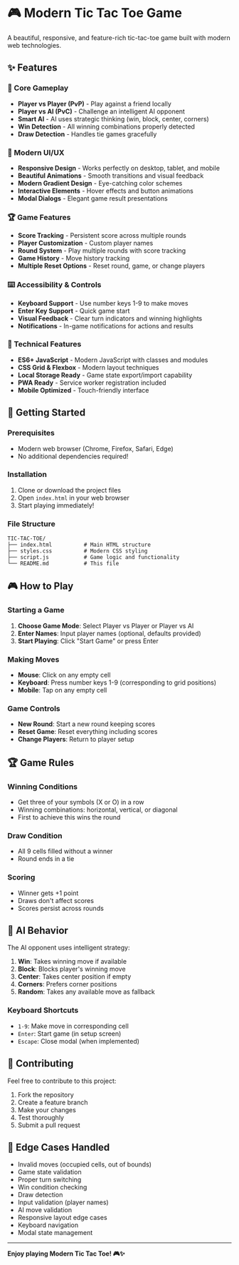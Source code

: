 # 🎮 Modern Tic Tac Toe Game

A beautiful, responsive, and feature-rich tic-tac-toe game built with modern web technologies.

## ✨ Features

### 🎯 Core Gameplay
- **Player vs Player (PvP)** - Play against a friend locally
- **Player vs AI (PvC)** - Challenge an intelligent AI opponent
- **Smart AI** - AI uses strategic thinking (win, block, center, corners)
- **Win Detection** - All winning combinations properly detected
- **Draw Detection** - Handles tie games gracefully

### 🎨 Modern UI/UX
- **Responsive Design** - Works perfectly on desktop, tablet, and mobile
- **Beautiful Animations** - Smooth transitions and visual feedback
- **Modern Gradient Design** - Eye-catching color schemes
- **Interactive Elements** - Hover effects and button animations
- **Modal Dialogs** - Elegant game result presentations
 
### 🏆 Game Features
- **Score Tracking** - Persistent score across multiple rounds
- **Player Customization** - Custom player names
- **Round System** - Play multiple rounds with score tracking
- **Game History** - Move history tracking
- **Multiple Reset Options** - Reset round, game, or change players

### ⌨️ Accessibility & Controls
- **Keyboard Support** - Use number keys 1-9 to make moves
- **Enter Key Support** - Quick game start
- **Visual Feedback** - Clear turn indicators and winning highlights
- **Notifications** - In-game notifications for actions and results

### 🔧 Technical Features
- **ES6+ JavaScript** - Modern JavaScript with classes and modules
- **CSS Grid & Flexbox** - Modern layout techniques
- **Local Storage Ready** - Game state export/import capability
- **PWA Ready** - Service worker registration included
- **Mobile Optimized** - Touch-friendly interface

## 🚀 Getting Started

### Prerequisites
- Modern web browser (Chrome, Firefox, Safari, Edge)
- No additional dependencies required!

### Installation
1. Clone or download the project files
2. Open `index.html` in your web browser
3. Start playing immediately!

### File Structure
```
TIC-TAC-TOE/
├── index.html          # Main HTML structure
├── styles.css          # Modern CSS styling
├── script.js           # Game logic and functionality
└── README.md           # This file
```

## 🎮 How to Play

### Starting a Game
1. **Choose Game Mode**: Select Player vs Player or Player vs AI
2. **Enter Names**: Input player names (optional, defaults provided)
3. **Start Playing**: Click "Start Game" or press Enter

### Making Moves
- **Mouse**: Click on any empty cell
- **Keyboard**: Press number keys 1-9 (corresponding to grid positions)
- **Mobile**: Tap on any empty cell

### Game Controls
- **New Round**: Start a new round keeping scores
- **Reset Game**: Reset everything including scores
- **Change Players**: Return to player setup

## 🏆 Game Rules

### Winning Conditions
- Get three of your symbols (X or O) in a row
- Winning combinations: horizontal, vertical, or diagonal
- First to achieve this wins the round

### Draw Condition
- All 9 cells filled without a winner
- Round ends in a tie

### Scoring
- Winner gets +1 point
- Draws don't affect scores
- Scores persist across rounds

## 🤖 AI Behavior

The AI opponent uses intelligent strategy:

1. **Win**: Takes winning move if available
2. **Block**: Blocks player's winning move
3. **Center**: Takes center position if empty
4. **Corners**: Prefers corner positions
5. **Random**: Takes any available move as fallback

### Keyboard Shortcuts
- `1-9`: Make move in corresponding cell
- `Enter`: Start game (in setup screen)
- `Escape`: Close modal (when implemented)

## 🤝 Contributing

Feel free to contribute to this project:
1. Fork the repository
2. Create a feature branch
3. Make your changes
4. Test thoroughly
5. Submit a pull request


## 🎯 Edge Cases Handled

- Invalid moves (occupied cells, out of bounds)
- Game state validation
- Proper turn switching
- Win condition checking
- Draw detection
- Input validation (player names)
- AI move validation
- Responsive layout edge cases
- Keyboard navigation
- Modal state management

---

**Enjoy playing Modern Tic Tac Toe! 🎮✨**
